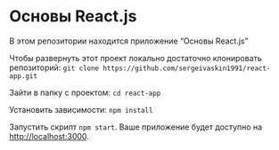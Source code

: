 # Основы React.js
В этом репозитории находится приложение “Основы React.js”

Чтобы развернуть этот проект локально достаточно клонировать репозиторий:
`git clone https://github.com/sergeivaskin1991/react-app.git`

Зайти в папку с проектом:
`cd react-app`

Установить зависимости:
`npm install`

Запустить скрипт `npm start`. Ваше приложение будет доступно на [http://localhost:3000](http://localhost:3000).

